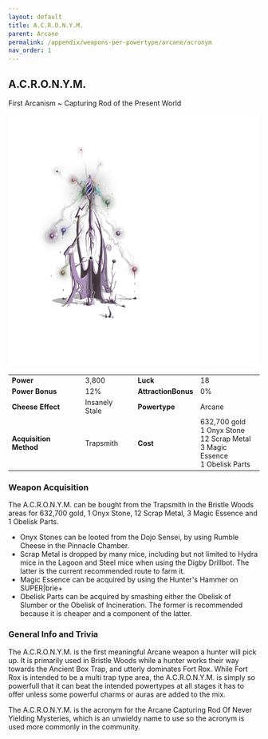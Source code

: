 ```yaml
---
layout: default
title: A.C.R.O.N.Y.M.
parent: Arcane
permalink: /appendix/weapons-per-powertype/arcane/acronym
nav_order: 1
---
```

## A.C.R.O.N.Y.M.
First Arcanism ~ Capturing Rod of the Present World

<img src="/assets/images/acronym.png" alt="fancy stick of sparkly actions" width="600">

|||||
|---|---|---|---|
| __Power__ 	| 3,800 	| __Luck__ 	| 18 	|
| __Power Bonus__ 	| 12% 	|__AttractionBonus__ 	| 0% 	|
| __Cheese Effect__ 	| Insanely Stale 	| __Powertype__ 	| Arcane 	|
| __Acquisition Method__ 	| Trapsmith 	| __Cost__ 	| 632,700 gold <br> 1 Onyx Stone <br> 12 Scrap Metal <br> 3 Magic Essence <br> 1 Obelisk Parts 	|

### Weapon Acquisition
The A.C.R.O.N.Y.M. can be bought from the Trapsmith in the Bristle Woods areas for 632,700 gold, 1 Onyx Stone, 12 Scrap Metal, 3 Magic Essence and 1 Obelisk Parts.
- Onyx Stones can be looted from the Dojo Sensei, by using Rumble Cheese in the Pinnacle Chamber.
- Scrap Metal is dropped by many mice, including but not limited to Hydra mice in the Lagoon and Steel mice when using the Digby Drillbot. The latter is the current recommended route to farm it.
- Magic Essence can be acquired by using the Hunter's Hammer on SUPER|brie+
- Obelisk Parts can be acquired by smashing either the Obelisk of Slumber or the Obelisk of Incineration. The former is recommended because it is cheaper and a component of the latter.

### General Info and Trivia
The A.C.R.O.N.Y.M. is the first meaningful Arcane weapon a hunter will pick up. It is primarily used in Bristle Woods while a hunter works their way towards the Ancient Box Trap, and utterly dominates Fort Rox. While Fort Rox is intended to be a multi trap type area, the A.C.R.O.N.Y.M. is simply so powerfull that it can beat the intended powertypes at all stages it has to offer unless some powerful charms or auras are added to the mix.

The A.C.R.O.N.Y.M. is the acronym for the Arcane Capturing Rod Of Never Yielding Mysteries, which is an unwieldy name to use so the acronym is used more commonly in the community.
